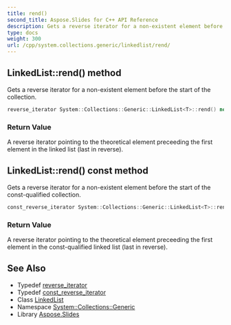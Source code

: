 ```yaml
---
title: rend()
second_title: Aspose.Slides for C++ API Reference
description: Gets a reverse iterator for a non-existent element before the start of the collection.
type: docs
weight: 300
url: /cpp/system.collections.generic/linkedlist/rend/
---
```

## LinkedList::rend() method


Gets a reverse iterator for a non-existent element before the start of the collection.

```cpp
reverse_iterator System::Collections::Generic::LinkedList<T>::rend() noexcept
```


### Return Value

A reverse iterator pointing to the theoretical element preceeding the first element in the linked list (last in reverse).

## LinkedList::rend() const method


Gets a reverse iterator for a non-existent element before the start of the const-qualified collection.

```cpp
const_reverse_iterator System::Collections::Generic::LinkedList<T>::rend() const noexcept
```


### Return Value

A reverse iterator pointing to the theoretical element preceeding the first element in the const-qualified linked list (last in reverse).

## See Also

* Typedef [reverse_iterator](./reverse_iterator/)
* Typedef [const_reverse_iterator](./const_reverse_iterator/)
* Class [LinkedList](./)
* Namespace [System::Collections::Generic](../)
* Library [Aspose.Slides](../../)